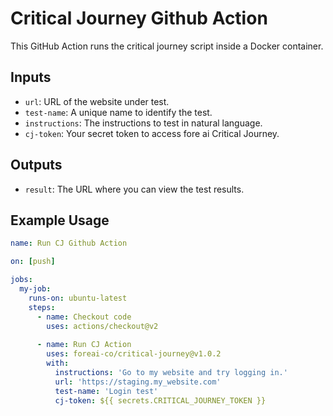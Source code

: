 # Critical Journey Github Action

This GitHub Action runs the critical journey script inside a Docker container.

## Inputs

- `url`: URL of the website under test.
- `test-name`: A unique name to identify the test.
- `instructions`: The instructions to test in natural language.
- `cj-token`: Your secret token to access fore ai Critical Journey.

## Outputs

- `result`: The URL where you can view the test results.

## Example Usage

```yaml
name: Run CJ Github Action

on: [push]

jobs:
  my-job:
    runs-on: ubuntu-latest
    steps:
      - name: Checkout code
        uses: actions/checkout@v2
      
      - name: Run CJ Action
        uses: foreai-co/critical-journey@v1.0.2
        with:
          instructions: 'Go to my website and try logging in.'
          url: 'https://staging.my_website.com'
          test-name: 'Login test'
          cj-token: ${{ secrets.CRITICAL_JOURNEY_TOKEN }}
